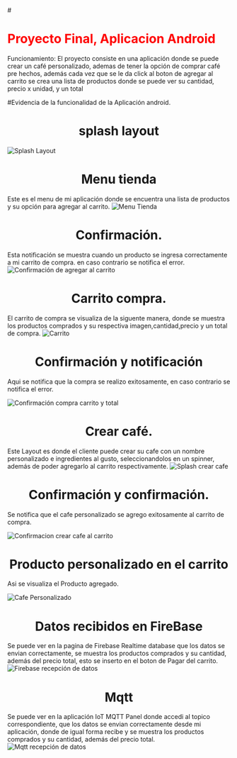 #<h1 style="color: red;">Proyecto Final, Aplicacion Android</h1>

Funcionamiento: El proyecto consiste en una aplicación donde se puede crear un café personalizado, ademas de tener la opción de comprar café pre hechos,
además cada vez que se le da click al boton de agregar al carrito se crea una lista de productos donde se puede ver su cantidad, precio x unidad, y un total

#Evidencia de la funcionalidad de la Aplicación android.

<h1 align="center"> splash layout </h1>

![Splash Layout](imagen/1.png)

<h1 align="center"> Menu tienda</h1>

Este es el menu de mi aplicación donde se encuentra una lista de productos y su opción para agregar al carrito.
![Menu Tienda](imagen/2.png)

<h1 align="center"> Confirmación. </h1>

Esta notificación se muestra cuando un producto se ingresa correctamente a mi carrito de compra. en caso contrario se notifica el error.
![Confirmación de agregar al carrito](imagen/3.png)

<h1 align="center"> Carrito compra. </h1>

El carrito de compra se visualiza de la siguente manera, donde se muestra los productos comprados y su respectiva imagen,cantidad,precio y
un total de compra.
![Carrito](imagen/4.png)

<h1 align="center"> Confirmación y notificación </h1>

Aqui se notifica que la compra se realizo exitosamente, en caso contrario se notifica el error.

![Confirmación compra carrito y total](imagen/5.png)

<h1 align="center"> Crear café. </h1>

Este Layout es donde el cliente puede crear su cafe con un nombre personalizado e ingredientes al gusto, seleccionandolos en un spinner,
además de poder agregarlo al carrito respectivamente.
![Splash crear cafe](imagen/6.png)

<h1 align="center"> Confirmación y confirmación. </h1>

Se notifica que el cafe personalizado se agrego exitosamente al carrito de compra.

![Confirmacion crear cafe al carrito](imagen/7.png)

<h1 align="center"> Producto personalizado en el carrito </h1>

Asi se visualiza el Producto agregado.

![Cafe Personalizado](imagen/8.png)

<h1 align="center"> Datos recibidos en FireBase </h1>

Se puede ver en la pagina de Firebase Realtime database que los datos se envian correctamente, se muestra los productos comprados y su cantidad, además del precio total, esto se inserto en el boton de Pagar del carrito.
![Firebase recepción de datos](imagen/9.png)

<h1 align="center"> Mqtt </h1>

Se puede ver en la aplicación IoT MQTT Panel donde accedi al topico correspondiente, que los datos se envian correctamente desde mi aplicación, donde de igual forma recibe y se muestra los productos comprados y su cantidad, además del precio total. 
![Mqtt recepción de datos](imagen/10.jpeg)

